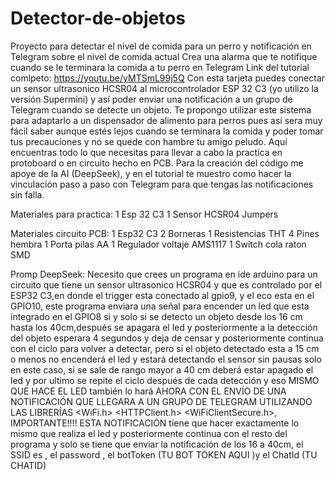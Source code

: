# Detector-de-objetos
Proyecto para detectar el nivel de comida para un perro y notificación en Telegram sobre el nivel de comida actual
Crea una alarma que te notifique cuando se le terminara la comida a tu perro en Telegram
Link del tutorial comlpeto: https://youtu.be/yMTSmL99j5Q
Con esta tarjeta puedes conectar un sensor ultrasonico HCSR04 al microcontrolador ESP 32 C3 (yo utilizo la versión Supermini) y así poder enviar una notificación a un grupo de Telegram cuando se detecte un objeto.
Te propongo utilizar este sistema para adaptarlo a un dispensador de alimento para perros pues así sera muy fácil saber aunque estés lejos cuando se terminara la comida y poder tomar tus precauciones y no se quede con hambre tu amigo peludo.
Aquí encuentras todo lo que necesitas para llevar a cabo la practica en protoboard o en circuito hecho en PCB.
Para la creación del código me apoye de la AI (DeepSeek), y en el tutorial te muestro como hacer la vinculación paso a paso con Telegram para que tengas las notificaciones sin falla.

Materiales para practica:
1 Esp 32 C3
1 Sensor HCSR04
Jumpers

Materiales circuito PCB:
1 Esp32 C3
2 Borneras
1 Resistencias THT
4 Pines hembra
1 Porta pilas AA
1 Regulador voltaje AMS1117
1 Switch cola raton SMD

Promp DeepSeek:
Necesito que crees un programa en ide arduino para un circuito que tiene un sensor ultrasonico HCSR04 y que es controlado por el ESP32 C3,en donde el trigger esta conectado al gpio9, y el eco esta en el GPIO10, este programa enviara una señal para encender un led que esta integrado en el GPIO8 si y solo si se detecto un objeto desde los 16 cm hasta los 40cm,después se apagara el led y posteriormente a la detección del objeto esperara 4 segundos y deja de censar y posteriormente continua con el ciclo para volver a detectar, pero si el objeto detectado esta a 15 cm o menos no encenderá el led y estará detectando el sensor sin pausas solo en este caso, si se sale de rango mayor a 40 cm deberá estar apagado el led y por ultimo se repite el ciclo después de cada detección y eso MISMO QUE HACE EL LED también lo hará AHORA CON EL ENVÍO DE UNA NOTIFICACIÓN QUE LLEGARA A UN GRUPO DE TELEGRAM UTILIZANDO LAS LIBRERÍAS <WiFi.h> <HTTPClient.h> <WiFiClientSecure.h>, IMPORTANTE!!!! ESTA NOTIFICACIÓN tiene que hacer exactamente lo mismo que realiza el led y posteriormente continua con el resto del programa y solo se tiene que enviar la notificación de los 16 a 40cm, el SSID es , el password , el botToken (TU BOT TOKEN AQUI )y el ChatId (TU CHATID)

